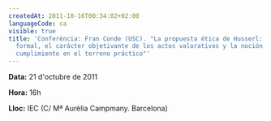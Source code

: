 ```yaml
---
createdAt: 2011-10-16T00:34:02+02:00
languageCode: ca
visible: true
title: 'Conferència: Fran Conde (USC). "La propuesta ética de Husserl: axiología
  formal, el carácter objetivante de los actos valorativos y la noción de
  cumplimiento en el terreno práctico"'
---
```


**Data:** 21 d'octubre de 2011

**Hora:** 16h

**Lloc:** IEC (C/ Mª Aurèlia Campmany. Barcelona)